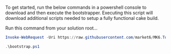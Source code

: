 To get started, run the below commands in a powershell console to download and then execute the bootstrapper. Executing this script will download additional scripts needed to setup a fully functional cake build.

Run this command from your solution root...

```powershell
Invoke-WebRequest -Uri https://raw.githubusercontent.com/market6/MK6.Tools.CakeBuild/master/Bootstrapper/bootstrap.ps1 -OutFile bootstrap.ps1
```

```powershell
.\bootstrap.ps1
```
